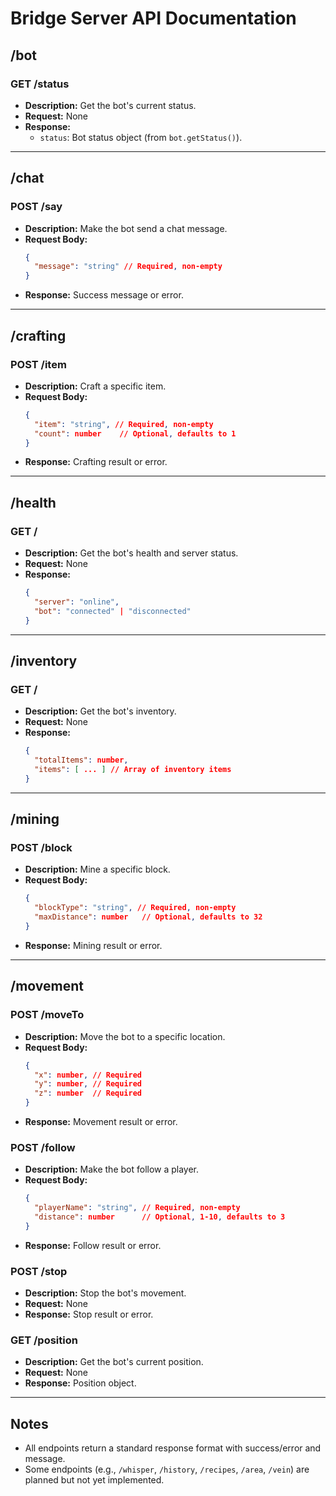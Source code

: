 # Bridge Server API Documentation

## /bot
### GET /status
- **Description:** Get the bot's current status.
- **Request:** None
- **Response:**
  - `status`: Bot status object (from `bot.getStatus()`).

---

## /chat
### POST /say
- **Description:** Make the bot send a chat message.
- **Request Body:**
  ```json
  {
    "message": "string" // Required, non-empty
  }
  ```
- **Response:** Success message or error.

---

## /crafting
### POST /item
- **Description:** Craft a specific item.
- **Request Body:**
  ```json
  {
    "item": "string", // Required, non-empty
    "count": number    // Optional, defaults to 1
  }
  ```
- **Response:** Crafting result or error.

---

## /health
### GET /
- **Description:** Get the bot's health and server status.
- **Request:** None
- **Response:**
  ```json
  {
    "server": "online",
    "bot": "connected" | "disconnected"
  }
  ```

---

## /inventory
### GET /
- **Description:** Get the bot's inventory.
- **Request:** None
- **Response:**
  ```json
  {
    "totalItems": number,
    "items": [ ... ] // Array of inventory items
  }
  ```

---

## /mining
### POST /block
- **Description:** Mine a specific block.
- **Request Body:**
  ```json
  {
    "blockType": "string", // Required, non-empty
    "maxDistance": number   // Optional, defaults to 32
  }
  ```
- **Response:** Mining result or error.

---

## /movement
### POST /moveTo
- **Description:** Move the bot to a specific location.
- **Request Body:**
  ```json
  {
    "x": number, // Required
    "y": number, // Required
    "z": number  // Required
  }
  ```
- **Response:** Movement result or error.

### POST /follow
- **Description:** Make the bot follow a player.
- **Request Body:**
  ```json
  {
    "playerName": "string", // Required, non-empty
    "distance": number      // Optional, 1-10, defaults to 3
  }
  ```
- **Response:** Follow result or error.

### POST /stop
- **Description:** Stop the bot's movement.
- **Request:** None
- **Response:** Stop result or error.

### GET /position
- **Description:** Get the bot's current position.
- **Request:** None
- **Response:** Position object.

---

## Notes
- All endpoints return a standard response format with success/error and message.
- Some endpoints (e.g., `/whisper`, `/history`, `/recipes`, `/area`, `/vein`) are planned but not yet implemented.
